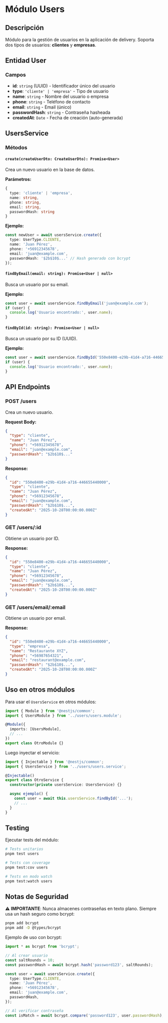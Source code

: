 # Módulo Users

## Descripción
Módulo para la gestión de usuarios en la aplicación de delivery. Soporta dos tipos de usuarios: **clientes** y **empresas**.

## Entidad User

### Campos
- **id**: `string` (UUID) - Identificador único del usuario
- **type**: `'cliente' | 'empresa'` - Tipo de usuario
- **name**: `string` - Nombre del usuario o empresa
- **phone**: `string` - Teléfono de contacto
- **email**: `string` - Email (único)
- **passwordHash**: `string` - Contraseña hasheada
- **createdAt**: `Date` - Fecha de creación (auto-generada)

## UsersService

### Métodos

#### `create(createUserDto: CreateUserDto): Promise<User>`
Crea un nuevo usuario en la base de datos.

**Parámetros:**
```typescript
{
  type: 'cliente' | 'empresa',
  name: string,
  phone: string,
  email: string,
  passwordHash: string
}
```

**Ejemplo:**
```typescript
const newUser = await usersService.create({
  type: UserType.CLIENTE,
  name: 'Juan Pérez',
  phone: '+56912345678',
  email: 'juan@example.com',
  passwordHash: '$2b$10$...' // Hash generado con bcrypt
});
```

#### `findByEmail(email: string): Promise<User | null>`
Busca un usuario por su email.

**Ejemplo:**
```typescript
const user = await usersService.findByEmail('juan@example.com');
if (user) {
  console.log('Usuario encontrado:', user.name);
}
```

#### `findById(id: string): Promise<User | null>`
Busca un usuario por su ID (UUID).

**Ejemplo:**
```typescript
const user = await usersService.findById('550e8400-e29b-41d4-a716-446655440000');
if (user) {
  console.log('Usuario encontrado:', user.name);
}
```

## API Endpoints

### POST /users
Crea un nuevo usuario.

**Request Body:**
```json
{
  "type": "cliente",
  "name": "Juan Pérez",
  "phone": "+56912345678",
  "email": "juan@example.com",
  "passwordHash": "$2b$10$..."
}
```

**Response:**
```json
{
  "id": "550e8400-e29b-41d4-a716-446655440000",
  "type": "cliente",
  "name": "Juan Pérez",
  "phone": "+56912345678",
  "email": "juan@example.com",
  "passwordHash": "$2b$10$...",
  "createdAt": "2025-10-28T00:00:00.000Z"
}
```

### GET /users/:id
Obtiene un usuario por ID.

**Response:**
```json
{
  "id": "550e8400-e29b-41d4-a716-446655440000",
  "type": "cliente",
  "name": "Juan Pérez",
  "phone": "+56912345678",
  "email": "juan@example.com",
  "passwordHash": "$2b$10$...",
  "createdAt": "2025-10-28T00:00:00.000Z"
}
```

### GET /users/email/:email
Obtiene un usuario por email.

**Response:**
```json
{
  "id": "550e8400-e29b-41d4-a716-446655440000",
  "type": "empresa",
  "name": "Restaurante XYZ",
  "phone": "+56987654321",
  "email": "restaurant@example.com",
  "passwordHash": "$2b$10$...",
  "createdAt": "2025-10-28T00:00:00.000Z"
}
```

## Uso en otros módulos

Para usar el `UsersService` en otros módulos:

```typescript
import { Module } from '@nestjs/common';
import { UsersModule } from '../users/users.module';

@Module({
  imports: [UsersModule],
  // ...
})
export class OtroModule {}
```

Luego inyectar el servicio:

```typescript
import { Injectable } from '@nestjs/common';
import { UsersService } from '../users/users.service';

@Injectable()
export class OtroService {
  constructor(private usersService: UsersService) {}

  async ejemplo() {
    const user = await this.usersService.findById('...');
    // ...
  }
}
```

## Testing

Ejecutar tests del módulo:

```bash
# Tests unitarios
pnpm test users

# Tests con coverage
pnpm test:cov users

# Tests en modo watch
pnpm test:watch users
```

## Notas de Seguridad

⚠️ **IMPORTANTE**: Nunca almacenes contraseñas en texto plano. Siempre usa un hash seguro como bcrypt:

```bash
pnpm add bcrypt
pnpm add -D @types/bcrypt
```

Ejemplo de uso con bcrypt:

```typescript
import * as bcrypt from 'bcrypt';

// Al crear usuario
const saltRounds = 10;
const passwordHash = await bcrypt.hash('password123', saltRounds);

const user = await usersService.create({
  type: UserType.CLIENTE,
  name: 'Juan Pérez',
  phone: '+56912345678',
  email: 'juan@example.com',
  passwordHash,
});

// Al verificar contraseña
const isMatch = await bcrypt.compare('password123', user.passwordHash);
```
